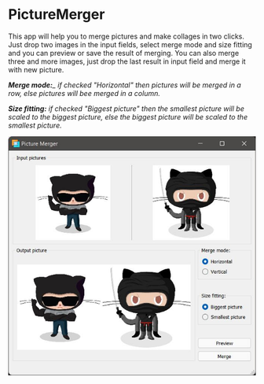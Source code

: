 # PictureMerger
This app will help you to merge pictures and make collages in two clicks.
Just drop two images in the input fields, select merge mode and size fitting and you can preview or save the result of merging.
You can also merge three and more images, just drop the last result in input field and merge it with new picture.

*__Merge mode:___ if checked "Horizontal" then pictures will be merged in a row, else pictures will bee merged in a column.*

*__Size fitting:__ if checked "Biggest picture" then the smallest picture will be scaled to the biggest picture, else the biggest picture will be scaled to the smallest picture.*


![alt tag](https://github.com/Thermazote/PictureMerger/raw/master/pictures/1.jpg)
